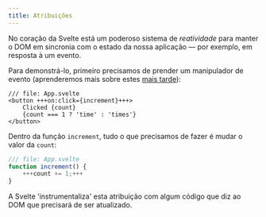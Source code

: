 ```yaml
---
title: Atribuições
---
```


No coração da Svelte está um poderoso sistema de _reatividade_ para manter o DOM em sincronia com o estado da nossa aplicação — por exemplo, em resposta à um evento.

Para demonstrá-lo, primeiro precisamos de prender um manipulador de evento (aprenderemos mais sobre estes [mais tarde](/tutorial/dom-events)):

```svelte
/// file: App.svelte
<button +++on:click={increment}+++>
	Clicked {count}
	{count === 1 ? 'time' : 'times'}
</button>
```

Dentro da função `increment`, tudo o que precisamos de fazer é mudar o valor da `count`:

```js
/// file: App.svelte
function increment() {
	+++count += 1;+++
}
```

A Svelte 'instrumentaliza' esta atribuição com algum código que diz ao DOM que precisará de ser atualizado.

